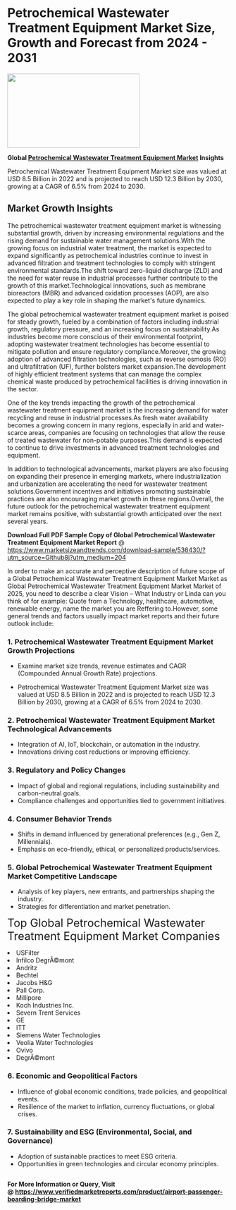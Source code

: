 <H1>Petrochemical Wastewater Treatment Equipment Market Size, Growth and Forecast from 2024 - 2031</H1><img class="aligncenter size-medium wp-image-584254" src="https://thirdeyenews.in/wp-content/uploads/2024/09/Global-Market-Research-300x168.jpeg" alt="" width="300" height="168" /><p><strong>Global&nbsp;<a href="https://www.marketsizeandtrends.com/download-sample/536430/?utm_source=Github8j?utm_medium=204">Petrochemical Wastewater Treatment Equipment Market</a> Insights</strong></p><p>Petrochemical Wastewater Treatment Equipment Market size was valued at USD 8.5 Billion in 2022 and is projected to reach USD 12.3 Billion by 2030, growing at a CAGR of 6.5% from 2024 to 2030.</p><p><h2>Market Growth Insights</h2> <p>The petrochemical wastewater treatment equipment market is witnessing substantial growth, driven by increasing environmental regulations and the rising demand for sustainable water management solutions.With the growing focus on industrial water treatment, the market is expected to expand significantly as petrochemical industries continue to invest in advanced filtration and treatment technologies to comply with stringent environmental standards.The shift toward zero-liquid discharge (ZLD) and the need for water reuse in industrial processes further contribute to the growth of this market.Technological innovations, such as membrane bioreactors (MBR) and advanced oxidation processes (AOP), are also expected to play a key role in shaping the market's future dynamics.</p> <p>The global petrochemical wastewater treatment equipment market is poised for steady growth, fueled by a combination of factors including industrial growth, regulatory pressure, and an increasing focus on sustainability.As industries become more conscious of their environmental footprint, adopting wastewater treatment technologies has become essential to mitigate pollution and ensure regulatory compliance.Moreover, the growing adoption of advanced filtration technologies, such as reverse osmosis (RO) and ultrafiltration (UF), further bolsters market expansion.The development of highly efficient treatment systems that can manage the complex chemical waste produced by petrochemical facilities is driving innovation in the sector.</p> <p>One of the key trends impacting the growth of the petrochemical wastewater treatment equipment market is the increasing demand for water recycling and reuse in industrial processes.As fresh water availability becomes a growing concern in many regions, especially in arid and water-scarce areas, companies are focusing on technologies that allow the reuse of treated wastewater for non-potable purposes.This demand is expected to continue to drive investments in advanced treatment technologies and equipment.</p> <p>In addition to technological advancements, market players are also focusing on expanding their presence in emerging markets, where industrialization and urbanization are accelerating the need for wastewater treatment solutions.Government incentives and initiatives promoting sustainable practices are also encouraging market growth in these regions.Overall, the future outlook for the petrochemical wastewater treatment equipment market remains positive, with substantial growth anticipated over the next several years.</p> <p><span class=""><strong>Download Full PDF Sample Copy of Global Petrochemical Wastewater Treatment Equipment Market Report</strong> @ <a href="https://www.marketsizeandtrends.com/download-sample/536430/?utm_source=Github8j?utm_medium=204" target="_blank">https://www.marketsizeandtrends.com/download-sample/536430/?utm_source=Github8j?utm_medium=204</a></span></p><p>In order to make an accurate and perceptive description of future scope of a Global&nbsp;Petrochemical Wastewater Treatment Equipment Market Market as Global&nbsp;Petrochemical Wastewater Treatment Equipment Market Market of 2025, you need to describe a clear Vision &ndash; What Industry or Linda can you think of for example: Quote from a Technology, healthcare, automotive, renewable energy, name the market you are Reffering to.However, some general trends and factors usually impact market reports and their future outlook include:</p><h3>1.&nbsp;<strong>Petrochemical Wastewater Treatment Equipment Market Growth Projections</strong></h3><ul><li>Examine market size trends, revenue estimates and CAGR (Compounded Annual Growth Rate) projections.</li><li><p>Petrochemical Wastewater Treatment Equipment Market size was valued at USD 8.5 Billion in 2022 and is projected to reach USD 12.3 Billion by 2030, growing at a CAGR of 6.5% from 2024 to 2030.</p></li></ul><h3>2.&nbsp;<strong>Petrochemical Wastewater Treatment Equipment Market Technological Advancements</strong></h3><ul><li>Integration of AI, IoT, blockchain, or automation in the industry.</li><li>Innovations driving cost reductions or improving efficiency.</li></ul><h3>3.&nbsp;<strong>Regulatory and Policy Changes</strong></h3><ul><li>Impact of global and regional regulations, including sustainability and carbon-neutral goals.</li><li>Compliance challenges and opportunities tied to government initiatives.</li></ul><h3>4.&nbsp;<strong>Consumer Behavior Trends</strong></h3><ul><li>Shifts in demand influenced by generational preferences (e.g., Gen Z, Millennials).</li><li>Emphasis on eco-friendly, ethical, or personalized products/services.</li></ul><h3>5.&nbsp;<strong>Global Petrochemical Wastewater Treatment Equipment Market Competitive Landscape</strong></h3><ul><li>Analysis of key players, new entrants, and partnerships shaping the industry.</li><li>Strategies for differentiation and market penetration.</li></ul><p data-pm-slice="1 1 []"><span style="color: inherit; font-family: inherit; font-size: 25px;">Top Global Petrochemical Wastewater Treatment Equipment Market Companies</span></p><div class="" data-test-id=""><p><li>USFilter</li><li> Infilco DegrÃ©mont</li><li> Andritz</li><li> Bechtel</li><li> Jacobs H&G</li><li> Pall Corp.</li><li> Millipore</li><li> Koch Industries Inc.</li><li> Severn Trent Services</li><li> GE</li><li> ITT</li><li> Siemens Water Technologies</li><li> Veolia Water Technologies</li><li> Ovivo</li><li> DegrÃ©mont</li></p></div><h3>6.&nbsp;<strong>Economic and Geopolitical Factors</strong></h3><ul><li>Influence of global economic conditions, trade policies, and geopolitical events.</li><li>Resilience of the market to inflation, currency fluctuations, or global crises.</li></ul><h3>7.&nbsp;<strong>Sustainability and ESG (Environmental, Social, and Governance)</strong></h3><ul><li>Adoption of sustainable practices to meet ESG criteria.</li><li>Opportunities in green technologies and circular economy principles.</li></ul><h2><strong style="font-size: 14px;">For More Information or Query, Visit @&nbsp;</strong><a style="background-color: #ffffff; font-size: 14px;" href="https://www.marketsizeandtrends.com/report/petrochemical-wastewater-treatment-equipment-market/" target="_blank">https://www.verifiedmarketreports.com/product/airport-passenger-boarding-bridge-market</a></h2>